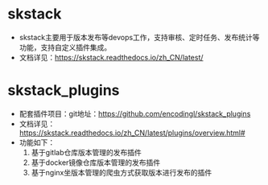 # skstack

* skstack主要用于版本发布等devops工作，支持审核、定时任务、发布统计等功能，支持自定义插件集成。
* 文档详见：https://skstack.readthedocs.io/zh_CN/latest/

# skstack_plugins

* 配套插件项目：git地址：https://github.com/encodingl/skstack_plugins
* 文档详见：https://skstack.readthedocs.io/zh_CN/latest/plugins/overview.html#
* 功能如下：
	1. 基于gitlab仓库版本管理的发布插件
	2. 基于docker镜像仓库版本管理的发布插件
	3. 基于nginx坐版本管理的爬虫方式获取版本进行发布的插件




